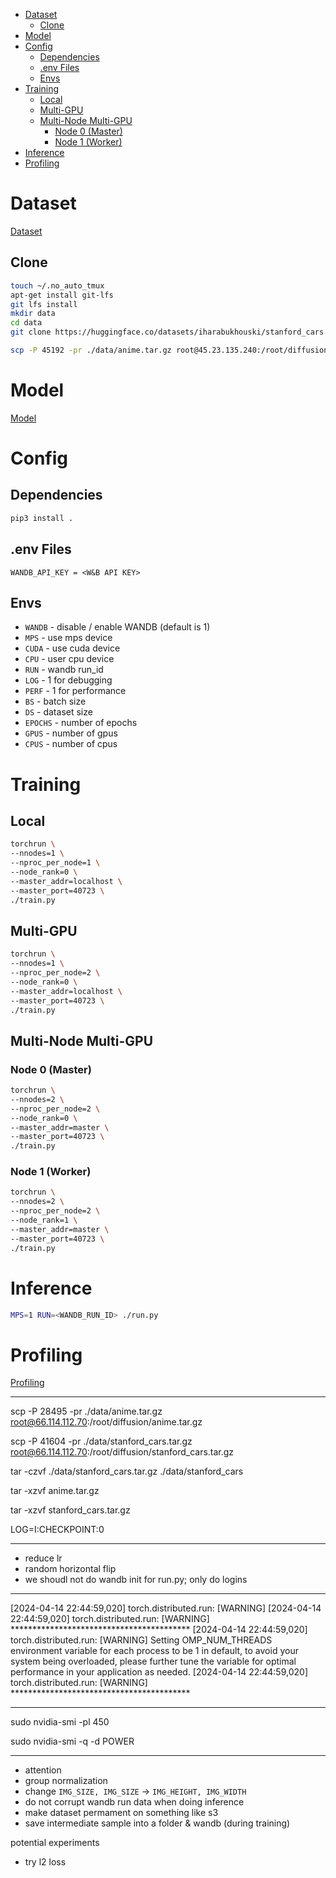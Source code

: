 - [Dataset](#dataset)
  - [Clone](#clone)
- [Model](#model)
- [Config](#config)
  - [Dependencies](#dependencies)
  - [.env Files](#env-files)
  - [Envs](#envs)
- [Training](#training)
  - [Local](#local)
  - [Multi-GPU](#multi-gpu)
  - [Multi-Node Multi-GPU](#multi-node-multi-gpu)
    - [Node 0 (Master)](#node-0-master)
    - [Node 1 (Worker)](#node-1-worker)
- [Inference](#inference)
- [Profiling](#profiling)

# Dataset

[Dataset](./docs/dataset.md)

## Clone

```bash
touch ~/.no_auto_tmux
apt-get install git-lfs
git lfs install
mkdir data
cd data
git clone https://huggingface.co/datasets/iharabukhouski/stanford_cars
```

```bash
scp -P 45192 -pr ./data/anime.tar.gz root@45.23.135.240:/root/diffusion/data/anime.tar.gz
```

# Model

[Model](./docs/model.md)

# Config

## Dependencies

```bash
pip3 install .
```

## .env Files

```
WANDB_API_KEY = <W&B API KEY>
```

## Envs
- `WANDB` - disable / enable WANDB (default is 1)
- `MPS` - use mps device
- `CUDA` - use cuda device
- `CPU` - user cpu device
- `RUN` - wandb run_id
- `LOG` - 1 for debugging
- `PERF` - 1 for performance
- `BS` - batch size
- `DS` - dataset size
- `EPOCHS` - number of epochs
- `GPUS` - number of gpus
- `CPUS` - number of cpus

# Training

## Local

```bash
torchrun \
--nnodes=1 \
--nproc_per_node=1 \
--node_rank=0 \
--master_addr=localhost \
--master_port=40723 \
./train.py
```

## Multi-GPU

```bash
torchrun \
--nnodes=1 \
--nproc_per_node=2 \
--node_rank=0 \
--master_addr=localhost \
--master_port=40723 \
./train.py
```

## Multi-Node Multi-GPU


### Node 0 (Master)

```bash
torchrun \
--nnodes=2 \
--nproc_per_node=2 \
--node_rank=0 \
--master_addr=master \
--master_port=40723 \
./train.py
```

### Node 1 (Worker)

```bash
torchrun \
--nnodes=2 \
--nproc_per_node=2 \
--node_rank=1 \
--master_addr=master \
--master_port=40723 \
./train.py
```

# Inference

```bash
MPS=1 RUN=<WANDB_RUN_ID> ./run.py
```

# Profiling

[Profiling](./docs/profiling.md)

---

scp -P 28495 -pr ./data/anime.tar.gz root@66.114.112.70:/root/diffusion/anime.tar.gz

scp -P 41604 -pr ./data/stanford_cars.tar.gz root@66.114.112.70:/root/diffusion/stanford_cars.tar.gz

tar -czvf ./data/stanford_cars.tar.gz ./data/stanford_cars

tar -xzvf anime.tar.gz

tar -xzvf stanford_cars.tar.gz


LOG=I:CHECKPOINT:0

---

- reduce lr
- random horizontal flip
- we shoudl not do wandb init for run.py; only do logins

---

[2024-04-14 22:44:59,020] torch.distributed.run: [WARNING] 
[2024-04-14 22:44:59,020] torch.distributed.run: [WARNING] *****************************************
[2024-04-14 22:44:59,020] torch.distributed.run: [WARNING] Setting OMP_NUM_THREADS environment variable for each process to be 1 in default, to avoid your system being overloaded, please further tune the variable for optimal performance in your application as needed. 
[2024-04-14 22:44:59,020] torch.distributed.run: [WARNING] *****************************************

---

sudo nvidia-smi -pl 450

sudo nvidia-smi -q -d POWER

---

- attention
- group normalization
- change `IMG_SIZE, IMG_SIZE` -> `IMG_HEIGHT, IMG_WIDTH`
- do not corrupt wandb run data when doing inference
- make dataset permament on something like s3
- save intermediate sample into a folder & wandb (during training)


potential experiments
- try l2 loss


